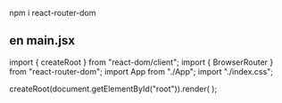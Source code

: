 npm i react-router-dom


## en main.jsx 
import { createRoot } from "react-dom/client";
import { BrowserRouter } from "react-router-dom";
import App from "./App";
import "./index.css";

createRoot(document.getElementById("root")).render(
  <BrowserRouter>
    <App />
  </BrowserRouter>
);
